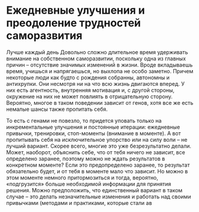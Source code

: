 # Ежедневные улучшения и преодоление трудностей саморазвития

Лучше каждый день
Довольно сложно длительное время удерживать внимание на собственном саморазвитии, поскольку одна из главных причин – отсутствие значимых изменений в жизни. Вроде вкладываешь время, учишься и напрягаешься, но выхлопа не особо заметно.
Причем некоторые люди как будто с рождения собранны, автономны и антихрупки. Они несмотря ни на что всю жизнь двигаются вперед. У них есть агентность, внутренняя мотивация и, с другой стороны, окружение на них не может повлиять в отрицательную сторону. Вероятно, многое в таком поведении зависит от генов, хотя все же есть немалые шансы также пропитать себя. 

То есть с генами не повезло, то придется уповать только на инкрементальные улучшения и постоянные итерации: ежедневные привычки, тренировки, стоп-моменты (внимание в моменте). А вот пропитывать себя на исключительное упорство или на силу воли – не лучший вариант. Скорее всего, многие это уже безрезультатно делали. Может, наоборот, объяснить себе, что от тебя ничего не зависит, все определено заранее, поэтому можно не ждать результатов в конкретном моменте? Если это предопределено заранее, то результат обязательно будет, и от тебя в моменте мало что зависит. Но можно в этом моменте немного притормозиться и тогда, вероятно, «подгрузится» больше необходимой информации для принятия решения. 
Можно предположить, что единственный вариант в таком случае – это делать незначительные изменения и работать над своими привычками (методами и практиками, которые стали ав
